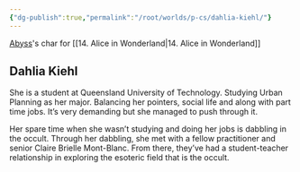 ```yaml
---
{"dg-publish":true,"permalink":"/root/worlds/p-cs/dahlia-kiehl/"}
---
```


[Abyss](Abyss.md)'s char for [[14. Alice in Wonderland\|14. Alice in Wonderland]]

## Dahlia Kiehl

She is a student at Queensland University of Technology. Studying Urban Planning as her major. Balancing her pointers, social life and along with part time jobs. It’s very demanding but she managed to push through it.

Her spare time when she wasn’t studying and doing her jobs is dabbling in the occult. Through her dabbling, she met with a fellow practitioner and senior Claire Brielle Mont-Blanc. From there, they’ve had a student-teacher relationship in exploring the esoteric field that is the occult.